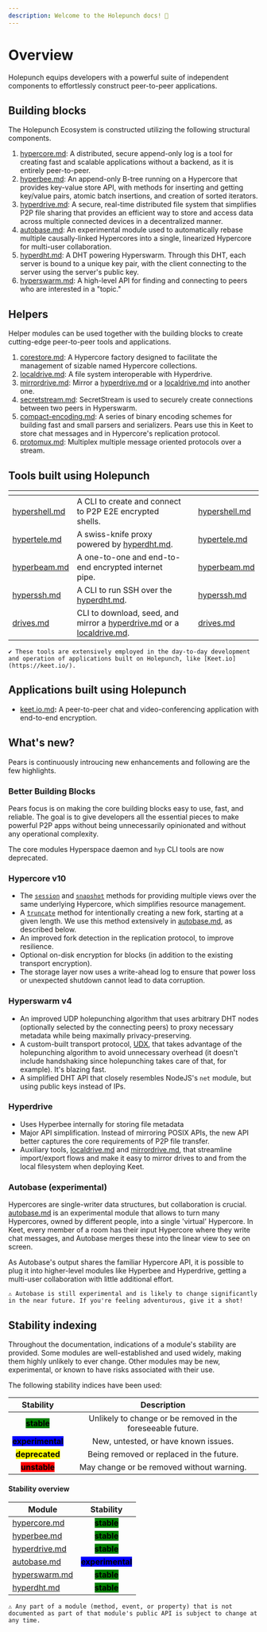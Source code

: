 ```yaml
---
description: Welcome to the Holepunch docs! 👋
---
```


# Overview

Holepunch equips developers with a powerful suite of independent components to effortlessly construct peer-to-peer applications.

## Building blocks

The Holepunch Ecosystem is constructed utilizing the following structural components.

1. [hypercore.md](building-blocks/hypercore.md "mention"): A distributed, secure append-only log is a tool for creating fast and scalable applications without a backend, as it is entirely peer-to-peer.
2. [hyperbee.md](building-blocks/hyperbee.md "mention"): An append-only B-tree running on a Hypercore that provides key-value store API, with methods for inserting and getting key/value pairs, atomic batch insertions, and creation of sorted iterators.
3. [hyperdrive.md](building-blocks/hyperdrive.md "mention"): A secure, real-time distributed file system that simplifies P2P file sharing that provides an efficient way to store and access data across multiple connected devices in a decentralized manner.
4. [autobase.md](building-blocks/autobase.md "mention"): An experimental module used to automatically rebase multiple causally-linked Hypercores into a single, linearized Hypercore for multi-user collaboration.
5. [hyperdht.md](building-blocks/hyperdht.md "mention"): A DHT powering Hyperswarm. Through this DHT, each server is bound to a unique key pair, with the client connecting to the server using the server's public key.
6. [hyperswarm.md](building-blocks/hyperswarm.md "mention"): A high-level API for finding and connecting to peers who are interested in a "topic."

## Helpers

Helper modules can be used together with the building blocks to create cutting-edge peer-to-peer tools and applications.

1. [corestore.md](helpers/corestore.md "mention"): A Hypercore factory designed to facilitate the management of sizable named Hypercore collections.
2. [localdrive.md](helpers/localdrive.md "mention"): A file system interoperable with Hyperdrive.
3. [mirrordrive.md](helpers/mirrordrive.md "mention"): Mirror a [hyperdrive.md](building-blocks/hyperdrive.md "mention") or a [localdrive.md](helpers/localdrive.md "mention") into another one.
4. [secretstream.md](helpers/secretstream.md "mention"): SecretStream is used to securely create connections between two peers in Hyperswarm.
5. [compact-encoding.md](helpers/compact-encoding.md "mention"): A series of binary encoding schemes for building fast and small parsers and serializers. Pears use this in Keet to store chat messages and in Hypercore's replication protocol.
6. [protomux.md](helpers/protomux.md "mention"): Multiplex multiple message oriented protocols over a stream.

## Tools built using Holepunch

<table data-view="cards"><thead><tr><th></th><th></th><th data-hidden data-card-cover data-type="files"></th><th data-hidden data-card-target data-type="content-ref"></th></tr></thead><tbody><tr><td><a data-mention href="tools/hypershell.md">hypershell.md</a></td><td>A CLI to create and connect to P2P E2E encrypted shells.</td><td></td><td><a href="tools/hypershell.md">hypershell.md</a></td></tr><tr><td><a data-mention href="tools/hypertele.md">hypertele.md</a></td><td>A swiss-knife proxy powered by <a data-mention href="building-blocks/hyperdht.md">hyperdht.md</a>.</td><td></td><td><a href="tools/hypertele.md">hypertele.md</a></td></tr><tr><td><a data-mention href="tools/hyperbeam.md">hyperbeam.md</a></td><td>A one-to-one and end-to-end encrypted internet pipe.</td><td></td><td><a href="tools/hyperbeam.md">hyperbeam.md</a></td></tr><tr><td><a data-mention href="tools/hyperssh.md">hyperssh.md</a></td><td>A CLI to run SSH over the <a data-mention href="building-blocks/hyperdht.md">hyperdht.md</a>.</td><td></td><td><a href="tools/hyperssh.md">hyperssh.md</a></td></tr><tr><td><a data-mention href="tools/drives.md">drives.md</a></td><td>CLI to download, seed, and mirror a <a data-mention href="building-blocks/hyperdrive.md">hyperdrive.md</a> or a <a data-mention href="helpers/localdrive.md">localdrive.md</a>.</td><td></td><td><a href="tools/drives.md">drives.md</a></td></tr></tbody></table>

    ✔️ These tools are extensively employed in the day-to-day development and operation of applications built on Holepunch, like [Keet.io](https://keet.io/).


## Applications built using Holepunch

* [keet.io.md](apps/keet.io.md "mention")**:** A peer-to-peer chat and video-conferencing application with end-to-end encryption.

## What's new?

Pears is continuously introucing new enhancements and following are the few highlights.

### Better Building Blocks

Pears focus is on making the core building blocks easy to use, fast, and reliable. The goal is to give developers all the essential pieces to make powerful P2P apps without being unnecessarily opinionated and without any operational complexity.

The core modules Hyperspace daemon and `hyp` CLI tools are now deprecated.

### Hypercore v10

* The [`session`](building-blocks/hypercore.md#core.session-options) and [`snapshot`](building-blocks/hypercore.md#core.snapshot-options) methods for providing multiple views over the same underlying Hypercore, which simplifies resource management.
* A [`truncate`](building-blocks/hypercore.md#await-core.truncate-newlength-forkid) method for intentionally creating a new fork, starting at a given length. We use this method extensively in [autobase.md](building-blocks/autobase.md "mention"), as described below.
* An improved fork detection in the replication protocol, to improve resilience.
* Optional on-disk encryption for blocks (in addition to the existing transport encryption).
* The storage layer now uses a write-ahead log to ensure that power loss or unexpected shutdown cannot lead to data corruption.

### Hyperswarm v4

* An improved UDP holepunching algorithm that uses arbitrary DHT nodes (optionally selected by the connecting peers) to proxy necessary metadata while being maximally privacy-preserving.
* A custom-built transport protocol, [UDX](https://github.com/hyperswarm/libudx), that takes advantage of the holepunching algorithm to avoid unnecessary overhead (it doesn't include handshaking since holepunching takes care of that, for example). It's blazing fast.
* A simplified DHT API that closely resembles NodeJS's `net` module, but using public keys instead of IPs.

### Hyperdrive

* Uses Hyperbee internally for storing file metadata
* Major API simplification. Instead of mirroring POSIX APIs, the new API better captures the core requirements of P2P file transfer.
* Auxiliary tools, [localdrive.md](helpers/localdrive.md "mention") and [mirrordrive.md](helpers/mirrordrive.md "mention"), that streamline import/export flows and make it easy to mirror drives to and from the local filesystem when deploying Keet.

### Autobase (experimental)

Hypercores are single-writer data structures, but collaboration is crucial. [autobase.md](building-blocks/autobase.md "mention") is an experimental module that allows to turn many Hypercores, owned by different people, into a single 'virtual' Hypercore. In Keet, every member of a room has their input Hypercore where they write chat messages, and Autobase merges these into the linear view to see on screen.

As Autobase's output shares the familiar Hypercore API, it is possible to plug it into higher-level modules like Hyperbee and Hyperdrive, getting a multi-user collaboration with little additional effort.

    ⚠️ Autobase is still experimental and is likely to change significantly in the near future. If you're feeling adventurous, give it a shot!


## Stability indexing

Throughout the documentation, indications of a module's stability are provided. Some modules are well-established and used widely, making them highly unlikely to ever change. Other modules may be new, experimental, or known to have risks associated with their use.

The following stability indices have been used:

|                           Stability                          |                         Description                         |
| :----------------------------------------------------------: | :---------------------------------------------------------: |
|    <mark style="background-color:green;">**stable**</mark>   | Unlikely to change or be removed in the foreseeable future. |
| <mark style="background-color:blue;">**experimental**</mark> |             New, untested, or have known issues.            |
| <mark style="background-color:yellow;">**deprecated**</mark> |           Being removed or replaced in the future.          |
|    <mark style="background-color:red;">**unstable**</mark>   |          May change or be removed without warning.          |

#### Stability overview

| Module                                                   |                           Stability                          |
| -------------------------------------------------------- | :----------------------------------------------------------: |
| [hypercore.md](building-blocks/hypercore.md "mention")   |    <mark style="background-color:green;">**stable**</mark>   |
| [hyperbee.md](building-blocks/hyperbee.md "mention")     |    <mark style="background-color:green;">**stable**</mark>   |
| [hyperdrive.md](building-blocks/hyperdrive.md "mention") |    <mark style="background-color:green;">**stable**</mark>   |
| [autobase.md](building-blocks/autobase.md "mention")     | <mark style="background-color:blue;">**experimental**</mark> |
| [hyperswarm.md](building-blocks/hyperswarm.md "mention") |    <mark style="background-color:green;">**stable**</mark>   |
| [hyperdht.md](building-blocks/hyperdht.md "mention")     |    <mark style="background-color:green;">**stable**</mark>   |


    ⚠️ Any part of a module (method, event, or property) that is not documented as part of that module's public API is subject to change at any time.
